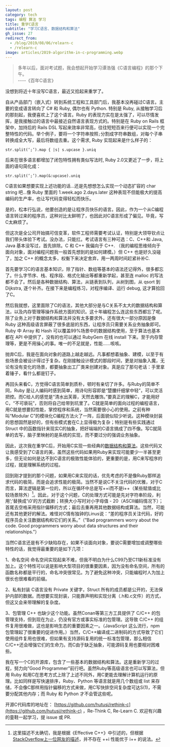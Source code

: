 ```yaml
---
layout: post
category: tech
tags: 编程 算法 学习
title: 重学C语言
subtitle: "学习C语言、数据结构和算法"
gh_issue: 27
redirect_from:
  - /blog/2019/08/06/relearn-c
  - /relearn-c
image: articles/2019-algorithm-in-c-programming.webp
---
```


> 多年以后，面对考试题，我会想起开始学习谭浩强《C语言编程》的那个下午。     
> ----《百年C语言》

没想到将近十年没写C语言，最近又拾起来重学了。

自从产品部门（嵌入式）转到系统工程和工具部门后，我基本没再碰过C语言。主要的变成语言转向了 C# 和 Ruby, 偶尔也有 Python. 特别是 Ruby, 从接触学习后的那刻起，我便喜欢上了这个语言。Ruby 的表现力实在是太强了，可以尽情发挥，是我接触过的语言中最接近自然语言表现方式的。特别是在 Ruby on Rails 框架中，加持后的 Rails DSL 写起来效率非常高，往往短短百来行便可以实现一个完整特性的代码。举个例子，要将一个字符串按照`;`分割成字符串数组，对每个子串转换成全大写，最后将数组去重。这个需求, Ruby 实现起来是什么样子的：

```
str.split(‘;’).map { |s| s.upcase }.uniq
```

后来在很多语言都增加了闭包特性拥有类似写法时, Ruby 2.0又更近了一步，将上面的语句简化成：

```
str.split(‘;’).map(&:upcase).uniq
```

C语言如果想要实现上述功能的话...还是先想想怎么实现一个动态扩容的 char string 吧...像 Ruby 里面的 1.week.ago 2.days.later 这种表现不但能极大的提高编码的生产率，也让写代码变得轻松而快乐。

是的，松本行弘说，他要创造的是让程序员快乐的语言。因此，作为一个从C编程语言转过来的程序员，这种对比太鲜明了，也因此对C语言形成了偏见。毕竟，写C太麻烦了。

但这次是全公司开始搞可信变革，软件工程师需要考试认证，特别是大领导钦点让我们带头体验下考试。没办法，只能扛。考试语言有三种可选：C、C++和 Java, Java 基本没写过，首先排除。C 和 C++ 我偏向于 C++. （我的编程思维倾向于面向对象，面对编程问题我一般首先想到的是如何建模。）但 C++ 也是好久没碰了，加之 C++ 的概念太多，权衡下来决定舍弃，用一两周时间赶紧补补C.

首先要学习C的语言基本知识，除了指针、数组等基本的语法还记得外，很多都忘了。什么字节序、栈、程序段、格式化输出等都重新学起，甚至连 malloc 的写法都不会了。然后是各种数据结构、算法，从链表到队列，从树到图，从 qsort 到 Dijkstra, 逐个补齐。在接下来是编程练习，对程序编译、运行 debug, 这才算拾回了C。

然后我就想，这里面除了C的语法，其他大部分是与C关系不太大的数据结构和算法，以及内存管理等操作系统方面的知识。这十年编程怎么连这些东西都忘了呢。除了业务上对于数据结构和算法并没有太多要求外，还有很大一部分原因是像 Ruby 这种高级语言屏蔽了很多底层的东西，让程序员只需要关系业务抽象即可。Ruby 中 Array 和 Hash 可以覆盖99%场景中的数据结构使用，至于算法也基本都在 API 中提供了，没有的也可以通过 RubyGem 在线 install 下来。至于内存管理等，更是不用操心的事。唯一的不足就是，性能......咳咳。

抛弃C后，我是在面向对象的道路上越走越远。凡事都想着抽象、建模，以至于有些场景会被设计得过于复杂。在刚接触设计模式的那段时间，更是对抽象入魔，无论有没有变化的场景，都要抽象出工厂类来创建对象。真是应了那句老话：手里拿着锤子，看什么都是钉子。

再回头来看C，方觉得C语言简单到质朴，顿时有亲切了许多。与Ruby的简单不同，Ruby 是让人编码时感到简单，用诗句形容即是“楚腰纤细掌中轻”，可以灵活把控。而C给人的感觉是“清水出芙蓉，天然去雕饰。”要真正的理解C，才能用好C，“不可亵玩”，否则将自己给带到坑里了。C就是简单的面向过程的编程语言，用C就是想要扣性能，掌控程序和系统，当然需要很小心的使用。之前有种叫“Modular C”的模块化C编程方法火了一阵，后面貌似较少听说。这种模块封装的思想固然是好的，但有些模式套在C上显得极为复杂；特别是有些实践通过 Struct 中的函数指针来现实C的抽象，把好端端的C语言搞成了四不像。写C就简单的去写，脑子里映射的是系统的实现，而不要过分的强调业务抽象。

因此，这次我在重学C后，开始用C实现一些经典的[数据结构和算法](https://github.com/hutusi/rethink-c)。这些代码又让我感受到了C语言的美，虽然这些代码如果用Ruby来实现可能要少一半甚至更多，但无论如何是达不到C语言的极致性能体验的，更重要的是，用C来写程序的过程，就是理解系统的过程。

回到刚才提到的那个问题，如果用C来实现的话，优先考虑的不是像Ruby那样追求代码的极简，而是会追求性能的极简。当然不是说C不关注代码的优雅，对于C而言，算法逻辑是第一位的，所以在循环中总是写++i而不是i++（某些赋值或比较场景除外）[^1]。因此，对于这个问题，C的处理方式可能是先对字符串阶段，利用’;’替换成’\0’的方式截断；转换大小写时对小字母值 - 20（ASCII编码情况下）；首尾去空格采用指针偏移的方式；最后去重再用其他数据结构或算法。当然，可能还有其他更好的解法。难怪对C情有独钟的Linus说：“差的程序员关注代码，好的程序员会关注数据结构和它们的关系。”（”Bad programmers worry about the code. Good programmers worry about data structures and their relationships.”）

当然C语言还是有不少缺陷存在，如果不谈面向对象，要说C需要增加或调整哪些特性的话，我觉得最重要的是如下几项：

1、命名空间
命名空间实现起来不难，但我不明白为什么C99乃至C11新标准没有加上。这个特性可以说是影响大型项目的很重要因素，因为没有命名空间，所有的函数名称都是平行的，命名冲突很常见。为了避免这种冲突，只能编程时人为加上很长也很难看的前缀。

2、私有封装
C语言没有 Private 关键字，Struct 所有的成员都是公开的，无法保护内部的数据。而想要实现封装，只能靠声明和实现分离（.h和.c文件）的方式，但这又会来带理解的复杂度。

3、包管理 
C++ 也缺少这个功能。虽然Conan等第三方工具提供了 C/C++ 的包管理支持，但到现在为止，仍没有官方或事实标准的包管理。这导致 C/C++ 的组件复用很难做，这也是影响生态的重要因素之一。（JavaScript 这么流行，npm 包管理起了很重要的促进作用。）当然，C/C++编译成二进制码的方式导致了它们使用组件复用也很难，但如果有支持源码复用的统一标准包管理，那么相信C/C++还会增强它们的生命力。而C由于缺乏抽象，可能源码复用也要相对困难些。

我在写一个C的开源库，包含了一些基本的数据结构和算法。这是重新学习的过程，努力向”Good Programmer”前行吧。虽然Ruby等高级语言也可以写算法，但用 Ruby 和用C在思考方式上除了上述不同外，用C更能去理解计算机运行的原理。比如同样是写快速排序，Ruby、Python 等语言就是用几个数组或 list 来存储，不会像C那样用指针偏移的方式来做，用C写快排空间复杂度可达S(1)，不需要分配其他内存；而 Ruby 和 Python 才不会管这些呢。

开源C代码库的地址在： [https://github.com/hutusi/rethink-c](https://github.com/hutusi/rethink-c)  ，Re-Think C, Re-Learn C.  欢迎有兴趣的童鞋一起学习，提 issue 或 PR. 

[^1]: 这里描述不太确切，我是根据《Effective C++》中引述的，但根据[StackOverflow上一位网友的描述](https://stackoverflow.com/a/24858/1122976)，并不存在 ++i 性能优于 i++ 的说法。
